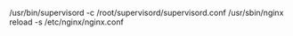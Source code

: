 /usr/bin/supervisord -c /root/supervisord/supervisord.conf
/usr/sbin/nginx reload -s
/etc/nginx/nginx.conf
